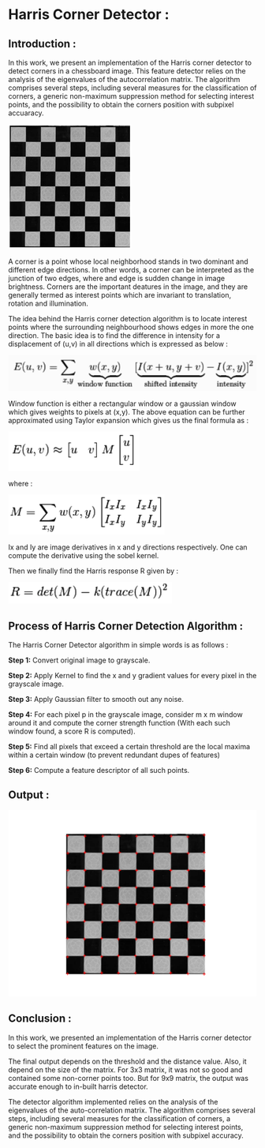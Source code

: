 # Harris Corner Detector :
## Introduction : 
In this work, we present an implementation of the Harris corner detector to detect corners in a chessboard image. This feature detector relies on the analysis of the eigenvalues of the autocorrelation matrix. The algorithm comprises several steps, including several measures for the classification of corners, a generic non-maximum suppression method for selecting interest points, and the possibility to obtain the corners position with subpixel accuaracy.

[image1]: ./Input/chessboard00.png "Input Image"
![alt text][image1]

A corner is a point whose local neighborhood stands in two dominant and different edge directions. In other words, a corner can be interpreted as the junction of two edges, where and edge is sudden change in image brightness. Corners are the important deatures in the image, and they are generally termed as interest points which are invariant to translation, rotation and illumination.

The idea behind the Harris corner detection algorithm is to locate interest points where the surrounding neighbourhood shows edges in more the one direction. The basic idea is to find the difference in intensity for a displacement of (u,v) in all directions which is expressed as below :

[image2]: ./assets/E.png "E"
![alt text][image2]

Window function is either a rectangular window or a gaussian window which gives weights to pixels at (x,y). The above equation can be further approximated using Taylor expansion which gives us the final formula as :

[image3]: ./assets/E_final.png "E"
![alt text][image3]

where : 

[image4]: ./assets/M.png "M"
![alt text][image4]

Ix and Iy are image derivatives in x and y directions respectively. One can compute the derivative using the sobel kernel.

Then we finally find the Harris response R given by :

[image5]: ./assets/R.png "R"
![alt text][image5]

## Process of Harris Corner Detection Algorithm :

The Harris Corner Detector algorithm in simple words is as follows :

**Step 1:** Convert original image to grayscale.

**Step 2:** Apply Kernel to find the x and y gradient values for every pixel in the grayscale image.

**Step 3:** Apply Gaussian filter to smooth out any noise.

**Step 4:** For each pixel p in the grayscale image, consider m x m window around it and compute the corner strength function (With each such window found, a score R is computed).
 
**Step 5:** Find all pixels that exceed a certain threshold are the local maxima within a certain window (to prevent redundant dupes of features)

**Step 6:** Compute a feature descriptor of all such points.

## Output : 

[image6]: ./Output/Output.png ""
![alt text][image6]

## Conclusion :
In this work, we presented an implementation of the Harris corner detector to select the prominent features on the image.

The final output depends on the threshold and the distance value. Also, it depend on the size of the matrix. For 3x3 matrix, it was not so good and contained some non-corner points too. But for 9x9 matrix, the output was accurate enough to in-built harris detector.

The detector algorithm implemented relies on the analysis of the eigenvalues of the auto-correlation matrix. The algorithm comprises several steps, including several measures for the classification of corners, a generic non-maximum suppression method for selecting interest points, and the possibility to obtain the corners position with subpixel accuracy.